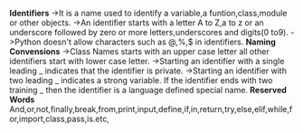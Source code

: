  **Identifiers**
->It is a name used to identify a variable,a funtion,class,module or other objects.
->An identifier starts with a letter A to Z,a to z or an underscore followed by zero or more letters,underscores and digits(0 to9).
->Python doesn't allow characters such as @,%,$ in identifiers.
**Naming Convensions**
->Class Names starts with an upper case letter all other identifiers start with lower case letter.
->Starting an identifier with a single leading _ indicates that the identifier is private.
->Starting an identifier with two leading _ indicates a strong variable.
If the identifier ends with two training _ then the identifier is a language defined special name.
**Reserved Words**
And,or,not,finally,break,from,print,input,define,if,in,return,try,else,elif,while,for,import,class,pass,is.etc,
